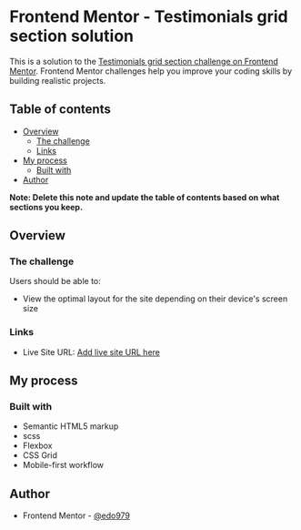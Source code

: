 # Frontend Mentor - Testimonials grid section solution

This is a solution to the [Testimonials grid section challenge on Frontend Mentor](https://www.frontendmentor.io/challenges/testimonials-grid-section-Nnw6J7Un7). Frontend Mentor challenges help you improve your coding skills by building realistic projects.

## Table of contents

- [Overview](#overview)
  - [The challenge](#the-challenge)
  - [Links](#links)
- [My process](#my-process)
  - [Built with](#built-with)
- [Author](#author)

**Note: Delete this note and update the table of contents based on what sections you keep.**

## Overview

### The challenge

Users should be able to:

- View the optimal layout for the site depending on their device's screen size

### Links

- Live Site URL: [Add live site URL here](https://your-live-site-url.com)

## My process

### Built with

- Semantic HTML5 markup
- scss
- Flexbox
- CSS Grid
- Mobile-first workflow

## Author

- Frontend Mentor - [@edo979](https://www.frontendmentor.io/profile/edo979)
